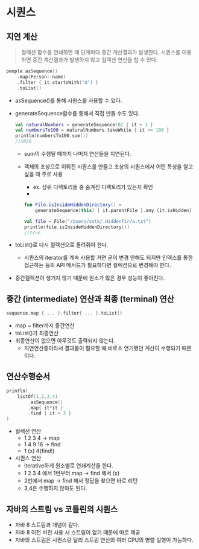 # 시퀀스

## 지연 계산

> 컬렉션 함수를 연쇄하면 매 단계마다 중간 계산결과가 발생한다.
시퀀스를 이용하면 중간 계산결과가 발생하지 않고 컬렉션 연산을 할 수 있다.
> 

```kotlin
people.asSequence()
	.map(Person::name)
	.filter { it.startsWith("A") }
	.toList()
```

- asSequence()를 통해 시퀀스를 사용할 수 있다.
- generateSequence함수를 통해서 직접 만들 수도 있다.
    
    ```kotlin
    val naturalNumbers = generateSequence(0) { it + 1 }
    val numbersTo100 = naturalNumbers.takeWhile { it <= 100 }
    println(numbersTo100.sum())
    //5050
    ```
    
    - sum이 수행될 때까지 나머지 연산들을 지연된다.
    - 객체의 조상으로 이뤄진 시퀀스를 만들고 조상의 시퀀스에서 어떤 특성을 알고 싶을 때 주로 사용
        - ex. 상위 디렉토리들 중 숨겨진 디렉토리가 있는지 확인
        - 
        
        ```kotlin
        fun File.isInsideHiddenDirectory() =
        	generateSequence(this) { it.parentFile }.any {it.isHidden}
        
        val file = File("/Users/svtk/.HiddenFir/a.txt")
        println(file.isInsideHiddenDirectory())
        //true
        ```
        
    
- toList()로 다시 컬렉션으로 돌려줘야 한다.
    - 시퀀스의 iterator를 계속 사용할 거면 굳이 변경 안해도 되지만 인덱스를 통한 접근하는 등의 API 메서드가 필요하다면 컬렉션으로 변경해야 한다.
- 중간켈렉션이 생기지 않기 때문에 원소가 많은 경우 성능이 좋아진다.

## 중간 (intermediate) 연산과 최종 (terminal) 연산

```kotlin
sequence.map { ... }.filter{ ... }.toList()
```

- map ~ filter까지 중간연산
- toList()가 최종연산
- 최종연산이 없으면 아무것도 출력되지 않는다.
    - 지연연산중이라서 결과물이 필요할 때 비로소 연기됐던 계산이 수행되기 때문이다.

## 연산수행순서

```kotlin
println(
	listOf(1,2,3,4)
		.asSequence()
		.map{ it*it }
		.find { it > 3 }
)
```

- 컬렉션 연산
    - 1 2 3 4 → map
    - 1 4 9 16 → find
    - 1 (x) 4(find!)
- 시퀀스 연산
    - iterative하게 원소별로 연쇄계산을 한다.
    - 1 2 3 4 에서 1번부터 map → find 해서 (x)
    - 2번에서 map → find 해서 정답을 찾으면 바로 리턴
    - 3,4은 수행하지 않아도 된다.

## 자바의 스트림 vs 코틀린의 시퀀스

- 자바 8 스트림과 개념이 같다.
- 자바 8 이전 버전 사용 시 스트림이 없기 때문에 따로 제공
- 자바의 스트림은 시퀀스랑 달리 스트림 연산의 여러 CPU의 병렬 실행이 가능하다.
